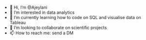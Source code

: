 - 👋 Hi, I’m @Ajeylani
- 👀 I’m interested in data analytics
- 🌱 I’m currently learning how to code on SQL and visualise data on Tableau
- 💞️ I’m looking to collaborate on scientific projects
- 📫 How to reach me: send a DM

<!---
Ajeylani/Ajeylani is a ✨ special ✨ repository because its `README.md` (this file) appears on your GitHub profile.
You can click the Preview link to take a look at your changes.
--->
